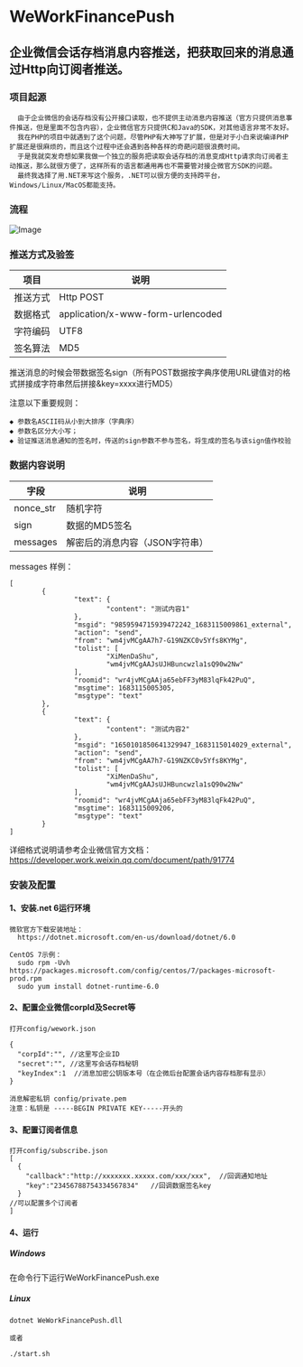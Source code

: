 # WeWorkFinancePush
企业微信会话存档消息内容推送，把获取回来的消息通过Http向订阅者推送。
---

### 项目起源
```
  由于企业微信的会话存档没有公开接口读取，也不提供主动消息内容推送（官方只提供消息事件推送，但是里面不包含内容），企业微信官方只提供C和Java的SDK，对其他语言非常不友好。
  我在PHP的项目中就遇到了这个问题，尽管PHP有大神写了扩展，但是对于小白来说编译PHP扩展还是很麻烦的，而且这个过程中还会遇到各种各样的奇葩问题很浪费时间。
  于是我就突发奇想如果我做一个独立的服务把读取会话存档的消息变成Http请求向订阅者主动推送，那么就很方便了，这样所有的语言都通用再也不需要管对接企微官方SDK的问题。
  最终我选择了用.NET来写这个服务，.NET可以很方便的支持跨平台，Windows/Linux/MacOS都能支持。
```

### 流程
![Image](https://user-images.githubusercontent.com/5276634/241429809-7941b972-6c80-4c72-a1aa-af34dca50ce6.jpg)


### 推送方式及验签
项目 | 说明
---|---
推送方式| Http POST
数据格式 | application/x-www-form-urlencoded
字符编码 | UTF8
签名算法 | MD5

推送消息的时候会带数据签名sign（所有POST数据按字典序使用URL键值对的格式拼接成字符串然后拼接&key=xxxx进行MD5）

注意以下重要规则：

    ◆ 参数名ASCII码从小到大排序（字典序）
    ◆ 参数名区分大小写；
    ◆ 验证推送消息通知的签名时，传送的sign参数不参与签名，将生成的签名与该sign值作校验

### 数据内容说明
字段 | 说明
---|---
nonce_str | 随机字符
sign | 数据的MD5签名
messages | 解密后的消息内容（JSON字符串）

messages 样例：
```
[
        {
                "text": {
                        "content": "测试内容1"
                },
                "msgid": "9859594715939472242_1683115009861_external",
                "action": "send",
                "from": "wm4jvMCgAA7h7-G19NZKC0v5Yfs8KYMg",
                "tolist": [
                        "XiMenDaShu",
                        "wm4jvMCgAAJsUJHBuncwzla1sQ90w2Nw"
                ],
                "roomid": "wr4jvMCgAAja65ebFF3yM83lqFk42PuQ",
                "msgtime": 1683115005305,
                "msgtype": "text"
        },
        {
                "text": {
                        "content": "测试内容2"
                },
                "msgid": "1650101850641329947_1683115014029_external",
                "action": "send",
                "from": "wm4jvMCgAA7h7-G19NZKC0v5Yfs8KYMg",
                "tolist": [
                        "XiMenDaShu",
                        "wm4jvMCgAAJsUJHBuncwzla1sQ90w2Nw"
                ],
                "roomid": "wr4jvMCgAAja65ebFF3yM83lqFk42PuQ",
                "msgtime": 1683115009206,
                "msgtype": "text"
        }
]
```
详细格式说明请参考企业微信官方文档：
https://developer.work.weixin.qq.com/document/path/91774


### 安装及配置
#### 1、安装.net 6运行环境
```  
微软官方下载安装地址： 
  https://dotnet.microsoft.com/en-us/download/dotnet/6.0

CentOS 7示例： 
  sudo rpm -Uvh https://packages.microsoft.com/config/centos/7/packages-microsoft-prod.rpm
  sudo yum install dotnet-runtime-6.0

```

#### 2、配置企业微信corpId及Secret等
```
打开config/wework.json

{
  "corpId":"", //这里写企业ID
  "secret":"", //这里写会话存档秘钥
  "keyIndex":1  //消息加密公钥版本号（在企微后台配置会话内容存档那有显示）
}

消息解密私钥 config/private.pem
注意：私钥是 -----BEGIN PRIVATE KEY-----开头的

```

#### 3、配置订阅者信息
```
打开config/subscribe.json
[
  {
    "callback":"http://xxxxxxx.xxxxx.com/xxx/xxx",  //回调通知地址
    "key":"23456788754334567834"   //回调数据签名key
  }
//可以配置多个订阅者
]
```

#### 4、运行
##### Windows
在命令行下运行WeWorkFinancePush.exe

##### Linux
```
dotnet WeWorkFinancePush.dll

或者

./start.sh 


```
